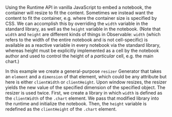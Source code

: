 Using the Runtime API in vanilla JavaScript to embed a notebook, the container will resize to fit the content. Sometimes we instead want the content to fit the container, e.g. where the container size is specified by CSS. We can accomplish this by overriding the `width` variable in the standard library, as well as the `height` variable in the notebook. (Note that `width` and `height` are different kinds of things in Observable: `width` (which refers to the width of the entire notebook and is not cell-specific) is available as a reactive variable in every notebook via the standard library, whereas height must be explicitly implemented as a cell by the notebook author and used to control the height of a _particular_ cell, e.g. the main chart.)

In this example we create a general-purpose `resizer` Generator that takes an `element` and a `dimension` of that element, which could be any attribute but here is either `clientWidth` or `clientHeight`. Upon window resizes, the resizer yields the new value of the specified dimension of the specified object. The resizer is used twice. First, we create a library in which `width` is defined as the `clientWidth` of the `.chart` element. We pass that modified library into the runtime and initialize the notebook. Then, the `height` variable is redefined as the `clientHeight` of the `.chart` element.